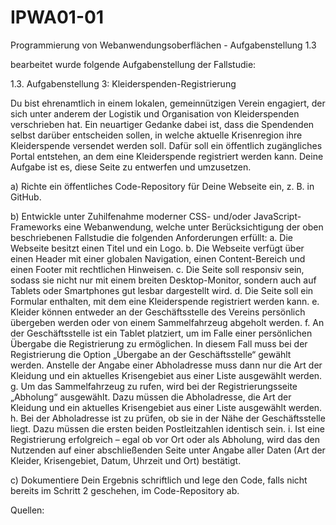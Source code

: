 # IPWA01-01
Programmierung von Webanwendungsoberflächen - Aufgabenstellung 1.3

bearbeitet wurde folgende Aufgabenstellung der Fallstudie:

1.3. Aufgabenstellung 3: Kleiderspenden-Registrierung

Du bist ehrenamtlich in einem lokalen, gemeinnützigen Verein engagiert, der sich unter anderem der Logistik und Organisation von Kleiderspenden verschrieben hat. Ein neuartiger Gedanke dabei ist, dass die Spendenden selbst darüber entscheiden sollen, in welche aktuelle Krisenregion ihre Kleiderspende versendet werden soll. Dafür soll ein öffentlich zugängliches Portal entstehen, an dem eine Kleiderspende registriert werden kann. Deine Aufgabe ist es, diese Seite zu entwerfen und umzusetzen.

a) Richte ein öffentliches Code-Repository für Deine Webseite ein, z. B. in GitHub.

b) Entwickle unter Zuhilfenahme moderner CSS- und/oder JavaScript-Frameworks eine Webanwendung, welche unter Berücksichtigung der oben beschriebenen Fallstudie die folgenden Anforderungen erfüllt:
    a. Die Webseite besitzt einen Titel und ein Logo.
    b. Die Webseite verfügt über einen Header mit einer globalen Navigation, einen Content-Bereich und einen Footer mit rechtlichen Hinweisen.
    c. Die Seite soll responsiv sein, sodass sie nicht nur mit einem breiten Desktop-Monitor, sondern auch auf Tablets oder Smartphones gut lesbar dargestellt wird.
    d. Die Seite soll ein Formular enthalten, mit dem eine Kleiderspende registriert werden kann.
    e. Kleider können entweder an der Geschäftsstelle des Vereins persönlich übergeben werden oder von einem Sammelfahrzeug abgeholt werden.
    f. An der Geschäftsstelle ist ein Tablet platziert, um im Falle einer persönlichen Übergabe die Registrierung zu ermöglichen. In diesem Fall muss bei der Registrierung die Option „Übergabe an der Geschäftsstelle“ gewählt werden. Anstelle der Angabe einer Abholadresse muss dann nur die Art der Kleidung und ein aktuelles Krisengebiet aus einer Liste ausgewählt werden.
    g. Um das Sammelfahrzeug zu rufen, wird bei der Registrierungsseite „Abholung“ ausgewählt. Dazu müssen die Abholadresse, die Art der Kleidung und ein aktuelles Krisengebiet aus einer Liste ausgewählt werden.
    h. Bei der Abholadresse ist zu prüfen, ob sie in der Nähe der Geschäftsstelle liegt. Dazu müssen die ersten beiden Postleitzahlen identisch sein.
    i. Ist eine Registrierung erfolgreich – egal ob vor Ort oder als Abholung, wird das den Nutzenden auf einer abschließenden Seite unter Angabe aller Daten (Art der Kleider, Krisengebiet, Datum, Uhrzeit und Ort) bestätigt.

c) Dokumentiere Dein Ergebnis schriftlich und lege den Code, falls nicht bereits im Schritt 2 geschehen, im Code-Repository ab.

Quellen: